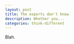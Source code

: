 ```yaml
---
layout: post
title: The experts don't know
description: Whether you...
categories: think-different
---
```


Blah.

